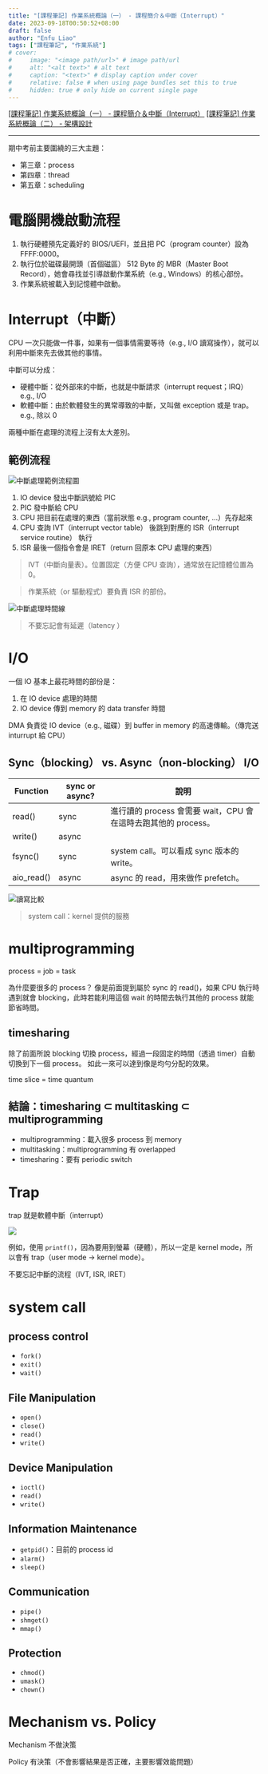 ```yaml
---
title: "[課程筆記] 作業系統概論（一） - 課程簡介＆中斷（Interrupt）"
date: 2023-09-18T00:50:52+08:00
draft: false
author: "Enfu Liao"
tags: ["課程筆記", "作業系統"]
# cover:
#     image: "<image path/url>" # image path/url
#     alt: "<alt text>" # alt text
#     caption: "<text>" # display caption under cover
#     relative: false # when using page bundles set this to true
#     hidden: true # only hide on current single page
---
```


[[課程筆記] 作業系統概論（一） - 課程簡介＆中斷（Interrupt）](../2023-09-18-os-01/)
[[課程筆記] 作業系統概論（二） - 架構設計](../2023-10-26-os-02/)

---

期中考前主要圍繞的三大主題：
- 第三章：process
- 第四章：thread
- 第五章：scheduling

# 電腦開機啟動流程
1. 執行硬體預先定義好的 BIOS/UEFI，並且把 PC（program counter）設為 FFFF:0000。
2. 執行位於磁碟最開頭（首個磁區） 512 Byte 的 MBR（Master Boot Record），她會尋找並引導啟動作業系統（e.g., Windows）的核心部份。
3. 作業系統被載入到記憶體中啟動。




# Interrupt（中斷）

CPU 一次只能做一件事，如果有一個事情需要等待（e.g., I/O 讀寫操作），就可以利用中斷來先去做其他的事情。

中斷可以分成：
* 硬體中斷：從外部來的中斷，也就是中斷請求（interrupt request；IRQ）e.g., I/O
* 軟體中斷：由於軟體發生的異常導致的中斷，又叫做 exception 或是 trap。e.g., 除以 0

兩種中斷在處理的流程上沒有太大差別。

## 範例流程

![中斷處理範例流程圖](./Screenshot%20from%202023-09-18%2001-18-00.png)

1. IO device 發出中斷訊號給 PIC
2. PIC 發中斷給 CPU
3. CPU 把目前在處理的東西（當前狀態 e.g., program counter, ...）先存起來
4. CPU 查詢 IVT（interrupt vector table） 後跳到對應的 ISR（interrupt service routine） 執行
5. ISR 最後一個指令會是 IRET（return 回原本 CPU 處理的東西）

> IVT（中斷向量表）。位置固定（方便 CPU 查詢），通常放在記憶體位置為 0。

> 作業系統（or 驅動程式）要負責 ISR 的部份。

![中斷處理時間線](./typical-interrupt-timeline-l.jpg)

> 不要忘記會有延遲（latency ）

# I/O
一個 IO 基本上最花時間的部份是：
1. 在 IO device 處理的時間
2. IO device 傳到 memory 的 data transfer 時間

DMA 負責從 IO device（e.g., 磁碟）到 buffer in memory 的高速傳輸。（傳完送 inturrupt 給 CPU）

## Sync（blocking） vs. Async（non-blocking） I/O

| Function   | sync or async? | 說明                                                         |
|------------|----------------|--------------------------------------------------------------|
| read()     | sync           | 進行讀的 process 會需要 wait，CPU 會在這時去跑其他的 process。 |
| write()    | async          |                                                              |
| fsync()    | sync           | system call。可以看成 sync 版本的 write。                      |
| aio_read() | async          | async 的 read，用來做作 prefetch。                             |

![讀寫比較](./Screenshot%20from%202023-09-18%2001-39-32.png)

> system call：kernel 提供的服務


# multiprogramming

process = job = task

為什麼要很多的 process？
像是前面提到屬於 sync 的 read()，如果 CPU 執行時遇到就會 blocking，此時若能利用這個 wait 的時間去執行其他的 process 就能節省時間。

## timesharing
除了前面所說 blocking 切換 process，經過一段固定的時間（透過 timer）自動切換到下一個 process。
如此一來可以達到像是均勻分配的效果。

time slice = time quantum

## 結論：timesharing ⊂ multitasking ⊂ multiprogramming 
* multiprogramming：載入很多 process 到 memory
* multitasking：multiprogramming 有 overlapped
* timesharing：要有 periodic switch









# Trap

trap 就是軟體中斷（interrupt）

![](./Screenshot%20from%202023-10-04%2014-14-16.png)

例如，使用 `printf()`，因為要用到螢幕（硬體），所以一定是 kernel mode，所以會有 trap（user mode -> kernel mode）。

不要忘記中斷的流程（IVT, ISR, IRET）



# system call
## process control
- `fork()`
- `exit()`
- `wait()`

## File Manipulation
- `open()`
- `close()`
- `read()`
- `write()`

## Device Manipulation
- `ioctl()`
- `read()`
- `write()`

## Information Maintenance
- `getpid()`：目前的 process id
- `alarm()`
- `sleep()`

## Communication
- `pipe()`
- `shmget()`
- `mmap()`

## Protection
- `chmod()`
- `umask()`
- `chown()`






# Mechanism vs. Policy

Mechanism 不做決策

Policy 有決策（不會影響結果是否正確，主要影響效能問題）






